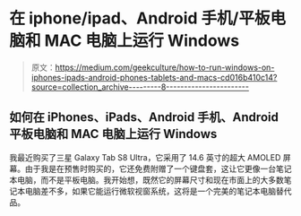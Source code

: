 # 在 iphone/ipad、Android 手机/平板电脑和 MAC 电脑上运行 Windows

> 原文：<https://medium.com/geekculture/how-to-run-windows-on-iphones-ipads-android-phones-tablets-and-macs-cd016b410c14?source=collection_archive---------8----------------------->

## 如何在 iPhones、iPads、Android 手机、Android 平板电脑和 MAC 电脑上运行 Windows

我最近购买了三星 Galaxy Tab S8 Ultra，它采用了 14.6 英寸的超大 AMOLED 屏幕。由于我是在预售时购买的，它还免费附赠了一个键盘套，这让它更像一台笔记本电脑，而不是平板电脑。我开始想，既然它的屏幕尺寸和现在市面上的大多数笔记本电脑差不多，如果它能运行微软视窗系统，这将是一个完美的笔记本电脑替代品。
